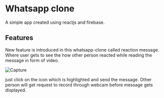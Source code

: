 # Whatsapp clone
A simple app created using reactjs and firebase.

## Features
New feature is introduced in this whatsapp-clone called reaction message.
Where user gets to see the how other person reacted while reading the message in form of video.

![Capture](https://user-images.githubusercontent.com/22423316/102075808-d3555480-3e2c-11eb-86d0-460a068277a2.PNG)

just click on the icon which is highlighted and send the message. Other person will get request to record through webcam before message gets displayed.
